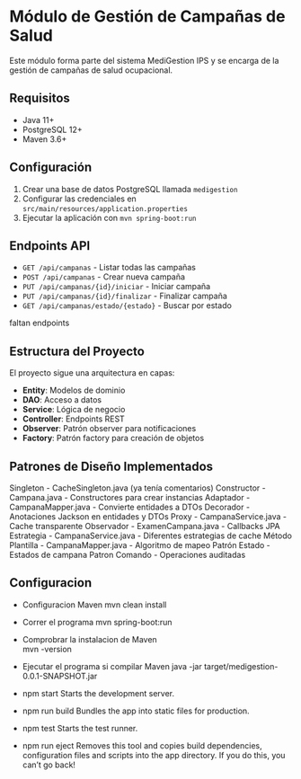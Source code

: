 # Módulo de Gestión de Campañas de Salud

Este módulo forma parte del sistema MediGestion IPS y se encarga de la gestión de campañas de salud ocupacional.

## Requisitos

- Java 11+
- PostgreSQL 12+
- Maven 3.6+

## Configuración

1. Crear una base de datos PostgreSQL llamada `medigestion`
2. Configurar las credenciales en `src/main/resources/application.properties`
3. Ejecutar la aplicación con `mvn spring-boot:run`

## Endpoints API

- `GET /api/campanas` - Listar todas las campañas
- `POST /api/campanas` - Crear nueva campaña
- `PUT /api/campanas/{id}/iniciar` - Iniciar campaña
- `PUT /api/campanas/{id}/finalizar` - Finalizar campaña
- `GET /api/campanas/estado/{estado}` - Buscar por estado

faltan endpoints 

## Estructura del Proyecto

El proyecto sigue una arquitectura en capas:
- **Entity**: Modelos de dominio
- **DAO**: Acceso a datos
- **Service**: Lógica de negocio
- **Controller**: Endpoints REST
- **Observer**: Patrón observer para notificaciones
- **Factory**: Patrón factory para creación de objetos

## Patrones de Diseño Implementados

Singleton - CacheSingleton.java (ya tenía comentarios)
Constructor - Campana.java - Constructores para crear instancias
Adaptador - CampanaMapper.java - Convierte entidades a DTOs
Decorador - Anotaciones Jackson en entidades y DTOs
Proxy - CampanaService.java - Cache transparente
Observador - ExamenCampana.java - Callbacks JPA
Estrategia - CampanaService.java - Diferentes estrategias de cache
Método Plantilla - CampanaMapper.java - Algoritmo de mapeo
Patrón Estado - Estados de campana
Patron Comando - Operaciones auditadas 


## Configuracion 

- Configuracion Maven 
    mvn clean install 

- Correr el programa 
    mvn spring-boot:run

- Comprobrar la instalacion de Maven  
    mvn -version 

- Ejecutar el programa si compilar Maven 
    java -jar target/medigestion-0.0.1-SNAPSHOT.jar

- npm start
    Starts the development server.

- npm run build
    Bundles the app into static files for production.

- npm test
    Starts the test runner.

- npm run eject
    Removes this tool and copies build dependencies, configuration files
    and scripts into the app directory. If you do this, you can’t go back!
